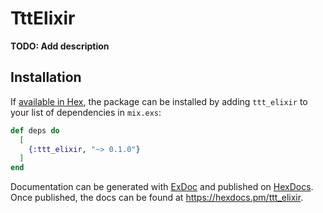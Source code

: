 # TttElixir

**TODO: Add description**

## Installation

If [available in Hex](https://hex.pm/docs/publish), the package can be installed
by adding `ttt_elixir` to your list of dependencies in `mix.exs`:

```elixir
def deps do
  [
    {:ttt_elixir, "~> 0.1.0"}
  ]
end
```

Documentation can be generated with [ExDoc](https://github.com/elixir-lang/ex_doc)
and published on [HexDocs](https://hexdocs.pm). Once published, the docs can
be found at <https://hexdocs.pm/ttt_elixir>.

